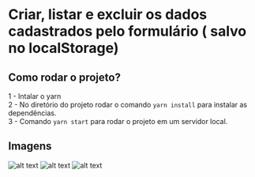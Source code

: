 # Criar, listar e excluir os dados cadastrados pelo formulário ( salvo no localStorage)

## Como rodar o projeto?
1 - Intalar o yarn <br />
2 - No diretório do projeto rodar o comando `yarn install` para instalar as dependências.<br />
3 - Comando `yarn start` para rodar o projeto em um servidor local.<br />

## Imagens
![alt text](https://user-images.githubusercontent.com/74717916/112512905-932e3800-8d72-11eb-939a-4acf1ce8f83a.png)
![alt text](https://user-images.githubusercontent.com/74717916/112513118-c7a1f400-8d72-11eb-838c-4094649efbdf.png)
![alt text](https://user-images.githubusercontent.com/74717916/112513192-d8526a00-8d72-11eb-9105-217979254fee.png)
